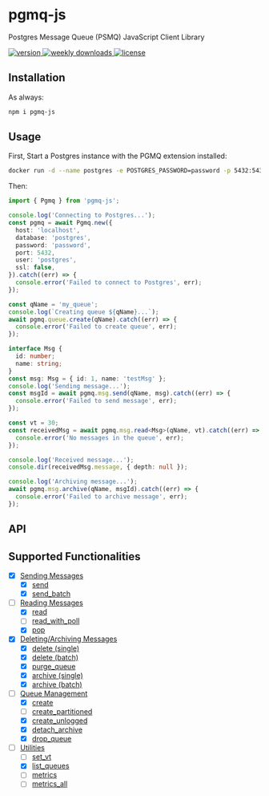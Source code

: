 # pgmq-js

Postgres Message Queue (PSMQ) JavaScript Client Library

<p>
  <a href="https://www.npmjs.com/package/pgmq-js">
    <img src="https://img.shields.io/npm/v/pgmq-js" alt="version"/>
  </a>
  <a href="https://www.npmjs.com/package/pgmq-js">
    <img src="https://img.shields.io/npm/dw/pgmq-js" alt="weekly downloads"/>
  </a>
  <a href="https://github.com/Muhammad-Magdi/pgmq-js/blob/main/LICENSE">
    <img src="https://img.shields.io/npm/l/pgmq-js" alt="license"/>
  </a>
</p>

## Installation

As always:

```bash
npm i pgmq-js
```

## Usage

First, Start a Postgres instance with the PGMQ extension installed:

```bash
docker run -d --name postgres -e POSTGRES_PASSWORD=password -p 5432:5432 quay.io/tembo/pgmq-pg:latest
```

Then:

```ts
import { Pgmq } from 'pgmq-js';

console.log('Connecting to Postgres...');
const pgmq = await Pgmq.new({
  host: 'localhost',
  database: 'postgres',
  password: 'password',
  port: 5432,
  user: 'postgres',
  ssl: false,
}).catch((err) => {
  console.error('Failed to connect to Postgres', err);
});

const qName = 'my_queue';
console.log(`Creating queue ${qName}...`);
await pgmq.queue.create(qName).catch((err) => {
  console.error('Failed to create queue', err);
});

interface Msg {
  id: number;
  name: string;
}
const msg: Msg = { id: 1, name: 'testMsg' };
console.log('Sending message...');
const msgId = await pgmq.msg.send(qName, msg).catch((err) => {
  console.error('Failed to send message', err);
});

const vt = 30;
const receivedMsg = await pgmq.msg.read<Msg>(qName, vt).catch((err) => {
  console.error('No messages in the queue', err);
});

console.log('Received message...');
console.dir(receivedMsg.message, { depth: null });

console.log('Archiving message...');
await pgmq.msg.archive(qName, msgId).catch((err) => {
  console.error('Failed to archive message', err);
});
```

## API

## Supported Functionalities

- [x] [Sending Messages](https://tembo-io.github.io/pgmq/api/sql/functions/#sending-messages)
  - [x] [send](https://tembo-io.github.io/pgmq/api/sql/functions/#send)
  - [x] [send_batch](https://tembo-io.github.io/pgmq/api/sql/functions/#send_batch)
- [ ] [Reading Messages](https://tembo-io.github.io/pgmq/api/sql/functions/#reading-messages)
  - [x] [read](https://tembo-io.github.io/pgmq/api/sql/functions/#read)
  - [ ] [read_with_poll](https://tembo-io.github.io/pgmq/api/sql/functions/#read_with_poll)
  - [x] [pop](https://tembo-io.github.io/pgmq/api/sql/functions/#pop)
- [x] [Deleting/Archiving Messages](https://tembo-io.github.io/pgmq/api/sql/functions/#deletingarchiving-messages)
  - [x] [delete (single)](https://tembo-io.github.io/pgmq/api/sql/functions/#delete-single)
  - [x] [delete (batch)](https://tembo-io.github.io/pgmq/api/sql/functions/#delete-batch)
  - [x] [purge_queue](https://tembo-io.github.io/pgmq/api/sql/functions/#purge_queue)
  - [x] [archive (single)](https://tembo-io.github.io/pgmq/api/sql/functions/#archive-single)
  - [x] [archive (batch)](https://tembo-io.github.io/pgmq/api/sql/functions/#archive-batch)
- [ ] [Queue Management](https://tembo-io.github.io/pgmq/api/sql/functions/#queue-management)
  - [x] [create](https://tembo-io.github.io/pgmq/api/sql/functions/#create)
  - [ ] [create_partitioned](https://tembo-io.github.io/pgmq/api/sql/functions/#create_partitioned)
  - [x] [create_unlogged](https://tembo-io.github.io/pgmq/api/sql/functions/#create_unlogged)
  - [x] [detach_archive](https://tembo-io.github.io/pgmq/api/sql/functions/#detach_archive)
  - [x] [drop_queue](https://tembo-io.github.io/pgmq/api/sql/functions/#drop_queue)
- [ ] [Utilities](https://tembo-io.github.io/pgmq/api/sql/functions/#utilities)
  - [ ] [set_vt](https://tembo-io.github.io/pgmq/api/sql/functions/#set_vt)
  - [x] [list_queues](https://tembo-io.github.io/pgmq/api/sql/functions/#list_queues)
  - [ ] [metrics](https://tembo-io.github.io/pgmq/api/sql/functions/#metrics)
  - [ ] [metrics_all](https://tembo-io.github.io/pgmq/api/sql/functions/#metrics_all)
